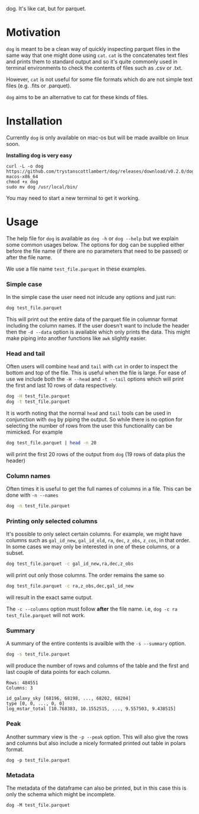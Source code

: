 dog. It's like cat, but for parquet.

# Motivation
`dog` is meant to be a clean way of quickly inspecting parquet files in the same way that one might done using `cat`. `cat` is the concatenates text files and prints them to standard output and so it's quite commonly used in terminal environments to check the contents of files such as .csv or .txt.

However, `cat` is not useful for some file formats which do are not simple text files (e.g. .fits or .parquet). 

`dog` aims to be an alternative to cat for these kinds of files. 

# Installation	
Currently `dog` is only available on mac-os but will be made availble on linux soon. 

**Installing dog is very easy**
```
curl -L -o dog https://github.com/trystanscottlambert/dog/releases/download/v0.2.0/dog-macos-x86_64
chmod +x dog
sudo mv dog /usr/local/bin/
```

You may need to start a new terminal to get it working.
# Usage

The help file for `dog` is available as `dog -h` or `dog --help` but we explain some common usages below. The options for dog can be supplied either before the file name (if there are no parameters that need to be passed) or after the file name.

We use a file name `test_file.parquet` in these examples. 

### Simple case
In the simple case the user need not inlcude any options and just run:

```bash
dog test_file.parquet
```
This will print out the entire data of the parquet file in columnar format including the column names. If the user doesn't want to include the header then the `-d --data` option is available which only prints the data. This might make piping into another functions like `awk` slightly easier.

### Head and tail
Often users will combine `head` and `tail` with `cat` in order to inspect the bottom and top of the file. This is useful when the file is large. For ease of use we include both the `-H --head` and `-t --tail` options which will print the first and last 10 rows of data respectively. 
```bash
dog -H test_file.parquet
dog -t test_file.parquet
```
It is worth noting that the normal `head` and `tail` tools can be used in conjunction with `dog` by piping the output. So while there is no option for selecting the number of rows from the user this functionality can be mimicked. For example

```bash
dog test_file.parquet | head -n 20
```
will print the first 20 rows of the output from `dog` (19 rows of data plus the header)



### Column names
Often times it is useful to get the full names of columns in a file. This can be done with `-n --names`
```bash
dog -n test_file.parquet
```

### Printing only selected columns
It's possible to only select certain columns. For example, we might have columns such as `gal_id_new`, `gal_id_old`, `ra`, `dec`, `z_obs`, `z_cos`, in that order. In some cases we may only be interested in one of these columns, or a subset. 

```bash
dog test_file.parquet -c gal_id_new,ra,dec,z_obs
```

will print out only those columns. The order remains the same so
```bash
dog test_file.parquet -c ra,z_obs,dec,gal_id_new
```
will result in the exact same output.

The `-c --columns` option must follow **after** the file name. i.e, `dog -c ra test_file.parquet` will not work.

### Summary
A summary of the entire contents is availble with the `-s --summary` option. 

```bash
dog -s test_file.parquet
```

will produce the number of rows and columns of the table and the first and last couple of data points for each column. 
```
Rows: 484551
Columns: 3

id_galaxy_sky [68196, 68198, ..., 68202, 68204]
type [0, 0, ..., 0, 0]
log_mstar_total [10.768383, 10.1552515, ..., 9.557503, 9.438515]
```

### Peak
Another summary view is the `-p --peak` option. This will also give the rows and columns but also include a nicely formated printed out table in polars format.
```
dog -p test_file.parquet
```

### Metadata
The metadata of the dataframe can also be printed, but in this case this is only the schema which might be incomplete.
```
dog -M test_file.parquet
```
